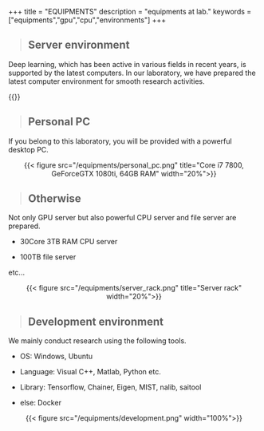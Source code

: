 +++
title = "EQUIPMENTS"
description = "equipments at lab."
keywords = ["equipments","gpu","cpu","environments"]
+++

> ## Server environment

Deep learning, which has been active in various fields in recent years, is supported by the latest computers. In our laboratory, we have prepared the latest computer environment for smooth research activities.

{{<csv src="/static/equipments/gpu_equipments.csv">}}

> ## Personal PC

If you belong to this laboratory, you will be provided with a powerful desktop PC.
<!-- <div align="center"><img src="/equipments/personal_pc.png"  width=20% title="personal pc"></div> -->
<div align="center">{{< figure src="/equipments/personal_pc.png" title="Core i7 7800, GeForceGTX 1080ti, 64GB RAM" width="20%">}}</div>

> ## Otherwise

Not only GPU server but also powerful CPU server and file server are prepared.

- 30Core 3TB RAM CPU server

- 100TB file server

etc...

<div align="center">{{< figure src="/equipments/server_rack.png" title="Server rack" width="20%">}}</div>

> ## Development environment

We mainly conduct research using the following tools.

- OS: Windows, Ubuntu

- Language: Visual C++, Matlab, Python etc.

- Library: Tensorflow, Chainer, Eigen, MIST, nalib, saitool

- else: Docker

<div align="center">{{< figure src="/equipments/development.png"  width="100%">}}</div>
